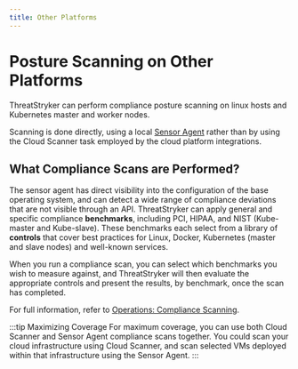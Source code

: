 ```yaml
---
title: Other Platforms
---
```


# Posture Scanning on Other Platforms

ThreatStryker can perform compliance posture scanning on linux hosts and Kubernetes master and worker nodes.

Scanning is done directly, using a local [Sensor Agent](/docs/sensors) rather than by using the Cloud Scanner task employed by the cloud platform integrations.

## What Compliance Scans are Performed?


The sensor agent has direct visibility into the configuration of the base operating system, and can detect a wide range of compliance deviations that are not visible through an API.  ThreatStryker can apply general and specific compliance **benchmarks**, including PCI, HIPAA, and NIST (Kube-master and Kube-slave).  These benchmarks each select from a library of **controls** that cover best practices for Linux, Docker, Kubernetes (master and slave nodes) and well-known services.

When you run a compliance scan, you can select which benchmarks you wish to measure against, and ThreatStryker will then evaluate the appropriate controls and present the results, by benchmark, once the scan has completed.

For full information, refer to [Operations: Compliance Scanning](/docs/operations/compliance).


:::tip Maximizing Coverage
For maximum coverage, you can use both Cloud Scanner and Sensor Agent compliance scans together. You could scan your cloud infrastructure using Cloud Scanner, and scan selected VMs deployed within that infrastructure using the Sensor Agent.
:::